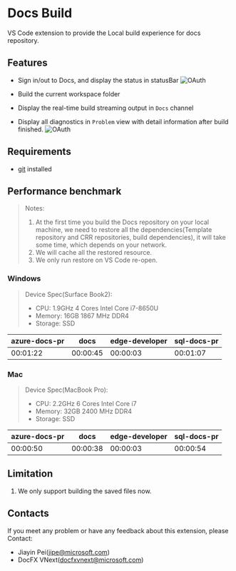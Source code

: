 # Docs Build

VS Code extension to provide the Local build experience for docs repository.

## Features

- Sign in/out to Docs, and display the status in statusBar
![OAuth](https://github.com/docascode/vscode-docs-build/blob/dev/resources/VSCode-Docs-OAuth.gif?raw=true)

- Build the current workspace folder
- Display the real-time build streaming output in `Docs` channel
- Display all diagnostics in `Problem` view with detail information after build finished.
![OAuth](https://github.com/docascode/vscode-docs-build/blob/dev/resources/vscode-docs-build.gif?raw=true)

## Requirements

- [git](https://git-scm.com/downloads) installed

## Performance benchmark

> Notes: 
> 1. At the first time you build the Docs repository on your local machine, we need to restore all the dependencies(Template repository and CRR repositories, build dependencies), it will take some time, which depends on your network.
> 2. We will cache all the restored resource.
> 3. We only run restore on VS Code re-open.

### Windows

> Device Spec(Surface Book2):  
> - CPU: 1.9GHz 4 Cores Intel Core i7-8650U  
> - Memory: 16GB 1867 MHz DDR4  
> - Storage: SSD  

| azure-docs-pr | docs | edge-developer | sql-docs-pr |
|  --- | --- | --- | --- |
| 00:01:22 | 00:00:45 | 00:00:03 | 00:01:07 |

### Mac

> Device Spec(MacBook Pro):  
> - CPU: 2.2GHz 6 Cores Intel Core i7  
> - Memory: 32GB 2400 MHz DDR4  
> - Storage: SSD  

| azure-docs-pr | docs | edge-developer | sql-docs-pr |
|  --- | --- | --- | --- |
| 00:00:50 | 00:00:38 | 00:00:03 | 00:00:54 |

## Limitation

1. We only support building the saved files now.

## Contacts

If you meet any problem or have any feedback about this extension, please Contact:

- Jiayin Pei(jipe@microsoft.com)
- DocFX VNext(docfxvnext@microsoft.com)
